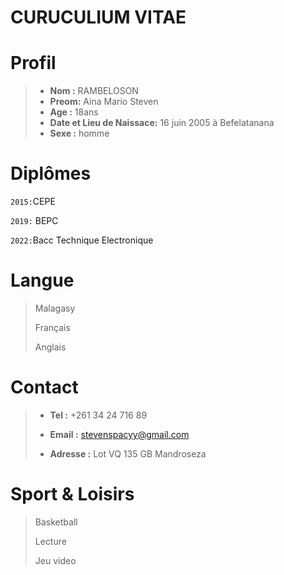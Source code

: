  CURUCULIUM VITAE 
===============


# Profil
>* **Nom :** RAMBELOSON
>* **Preom:** Aina Mario Steven
>* **Age :** 18ans 
>* **Date et Lieu de Naissace:** 16 juin 2005 à Befelatanana
>* **Sexe :** homme

# Diplômes

`2015:`CEPE

`2019:` BEPC


`2022:`Bacc Technique Electronique

# Langue

> Malagasy
> 
> Français
>
> Anglais

# Contact

>- **Tel :** +261 34 24 716 89
>
>- **Email :** <stevenspacyy@gmail.com>
>
>- **Adresse :** Lot VQ 135 GB Mandroseza

#  Sport & Loisirs

> Basketball
>
> Lecture 
>
>Jeu video
>
>